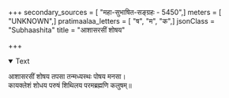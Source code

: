 +++
secondary_sources = [ "महा-सुभाषित-सङ्ग्रहः - 5450",]
meters = [ "UNKNOWN",]
pratimaalaa_letters = [ "ष", "म", "क",]
jsonClass = "Subhaashita"
title = "आशासरसीं शोषय"

+++

<details open><summary>Text</summary>

आशासरसीं शोषय तपसा तन्मध्यस्थः पोषय मनसा।  
कायक्लेशं शोधय परुषं शिथिलय परमब्रह्मणि कलुषम्॥
</details>
